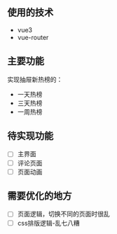 ## 使用的技术
+ vue3
+ vue-router

## 主要功能
实现抽屉新热榜的：
+ 一天热榜
+ 三天热榜
+ 一周热榜

## 待实现功能
- [ ] 主界面
- [ ] 评论页面
- [ ] 页面动画

## 需要优化的地方
- [ ]  页面逻辑，切换不同的页面时很乱
- [ ]  css排版逻辑-乱七八糟